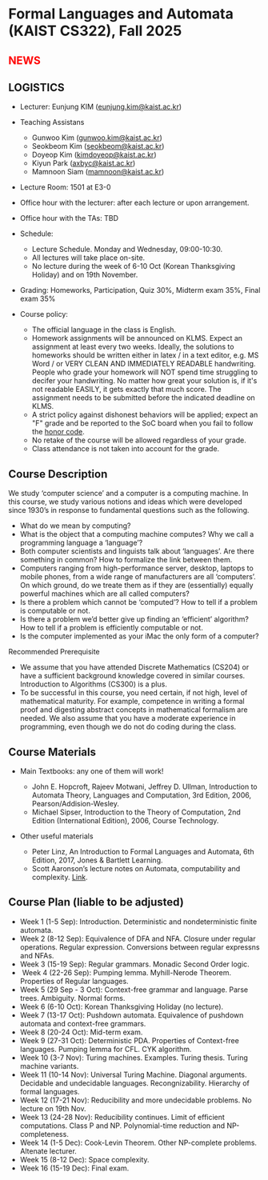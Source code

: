 Formal Languages and Automata (KAIST CS322), Fall 2025
====================


<span style="color:red">NEWS</span>
---------------------



LOGISTICS
---------------------
- Lecturer: Eunjung KIM (eunjung.kim@kaist.ac.kr)

- Teaching Assistans 
  - Gunwoo Kim (gunwoo.kim@kaist.ac.kr)
  - Seokbeom Kim (seokbeom@kaist.ac.kr)
  - Doyeop Kim (kimdoyeop@kaist.ac.kr)
  - Kiyun Park (axbyc@kaist.ac.kr)
  - Mamnoon Siam (mamnoon@kaist.ac.kr)
    
- Lecture Room: 1501 at E3-0
  
- Office hour with the lecturer: after each lecture or upon arrangement.
- Office hour with the TAs: TBD
  

  
- Schedule: 
  - Lecture Schedule. Monday and Wednesday, 09:00-10:30.
  - All lectures will take place on-site.
  - No lecture during the week of 6-10 Oct (Korean Thanksgiving Holiday) and on 19th November.
     
- Grading: Homeworks, Participation, Quiz 30%, Midterm exam 35%, Final exam 35%
  
 
- Course policy:
  - The official language in the class is English. 
  - Homework assignments will be announced on KLMS. Expect an assignment at least every two weeks. Ideally, the solutions to homeworks should be written either in latex / in a text editor, e.g. MS Word / or VERY CLEAN AND IMMEDIATELY READABLE handwriting. People who grade your homework will NOT spend time struggling to decifer your handwriting. No matter how great your solution is, if it's not readable EASILY, it gets exactly that much score. The assignment needs to be submitted before the indicated deadline on KLMS. 
  - A strict policy against dishonest behaviors will be applied; expect an "F" grade and be reported to the SoC board when you fail to follow the [honor code](https://cs.kaist.ac.kr/content?menu=309).
  - No retake of the course will be allowed regardless of your grade.
  - Class attendance is not taken into account for the grade.


Course Description
-------------------
We study ‘computer science’ and a computer is a computing machine. In this course, we study various notions and ideas which were developed since 1930’s in response to fundamental questions such as the following. 
  - What do we mean by computing? 
  - What is the object that a computing machine computes? Why we call a programming language a ‘language’?
- Both computer scientists and linguists talk about ‘languages’. Are there something in common? How to formalize the link between them.
- Computers ranging from high-performance server, desktop, laptops to mobile phones, from a wide range of manufacturers are all ‘computers’. On which ground, do we treate them as if they are (essentially) equally powerful machines which are all called computers?
- Is there a problem which cannot be ‘computed’? How to tell if a problem is computable or not.
- Is there a problem we’d better give up finding an ‘efficient’ algorithm? How to tell if a problem is efficiently computable or not.
- Is the computer implemented as your iMac the only form of a computer? 

Recommended Prerequisite
- We assume that you have attended Discrete Mathematics (CS204) or have a sufficient background knowledge covered in similar courses. Introduction to Algorithms (CS300) is a plus. 
- To be successful in this course, you need certain, if not high, level of mathematical maturity. For example, competence in writing a formal proof and digesting abstract concepts in mathematical formalism are needed. 
We also assume that you have a moderate experience in programming, even though we do not do coding during the class.


Course Materials
-------------------
- Main Textbooks: any one of them will work! 
  - John E. Hopcroft, Rajeev Motwani, Jeffrey D. Ullman, Introduction to Automata Theory, Languages and Computation, 3rd Edition, 2006, Pearson/Addision-Wesley. 
  - Michael Sipser, Introduction to the Theory of Computation, 2nd Edition (International Edition), 2006, Course Technology. 

- Other useful materials
  - Peter Linz, An Introduction to Formal Languages and Automata, 6th Edition, 2017, Jones & Bartlett Learning.
  - Scott Aaronson’s lecture notes on Automata, computability and complexity. [Link](https://ocw.mit.edu/courses/6-045j-automata-computability-and-complexity-spring-2011/pages/lecture-notes/).

 
Course Plan (liable to be adjusted)
------------
- Week 1 (1-5 Sep): Introduction. Deterministic and nondeterministic finite automata.
- Week 2 (8-12 Sep): Equivalence of DFA and NFA. Closure under regular operations. Regular expression. Conversions between regular expressns and NFAs.
- Week 3 (15-19 Sep): Regular grammars. Monadic Second Order logic.
-  Week 4 (22-26 Sep): Pumping lemma. Myhill-Nerode Theorem. Properties of Regular languages.
- Week 5 (29 Sep - 3 Oct): Context-free grammar and language. Parse trees. Ambiguity. Normal forms. 
- Week 6 (6-10 Oct): Korean Thanksgiving Holiday (no lecture).
- Week 7 (13-17 Oct): Pushdown automata. Equivalence of pushdown automata and context-free grammars.
- Week 8 (20-24 Oct): Mid-term exam.
- Week 9 (27-31 Oct): Deterministic PDA. Properties of Context-free languages. Pumping lemma for CFL. CYK algorithm.
- Week 10 (3-7 Nov): Turing machines. Examples. Turing thesis. Turing machine variants. 
- Week 11 (10-14 Nov): Universal Turing Machine. Diagonal arguments. Decidable and undecidable languages. Recongnizability. Hierarchy of formal languages.
- Week 12 (17-21 Nov): Reducibility and more undecidable problems. No lecture on 19th Nov.
- Week 13 (24-28 Nov): Reducibility continues. Limit of efficient computations. Class P and NP. Polynomial-time reduction and NP-completeness. 
- Week 14 (1-5 Dec): Cook-Levin Theorem. Other NP-complete problems. Altenate lecturer.
- Week 15 (8-12 Dec): Space complexity. 
- Week 16 (15-19 Dec): Final exam.



